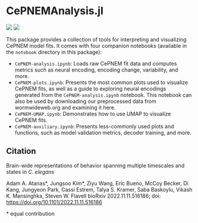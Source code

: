 # CePNEMAnalysis.jl

[![][docs-stable-img]][docs-stable-url] [![][docs-latest-img]][docs-latest-url]

[docs-stable-img]: https://img.shields.io/badge/docs-stable-blue.svg
[docs-stable-url]: https://flavell-lab.github.io/CePNEMAnalysis.jl/stable/

[docs-latest-img]: https://img.shields.io/badge/docs-latest-blue.svg
[docs-latest-url]: https://flavell-lab.github.io/CePNEMAnalysis.jl/dev/ 

This package provides a collection of tools for interpreting and visualizing CePNEM model fits. It comes with four companion notebooks (available in the `notebook` directory in this package):

- `CePNEM-analysis.ipynb`: Loads raw CePNEM fit data and computes metrics such as neural encoding, encoding change, variability, and more.
- `CePNEM-plots.ipynb`: Presents the most common plots used to visualize CePNEM fits, as well as a guide to exploring neural encodings generated from the `CePNEM-analysis.ipynb` notebook. This notebook can also be used by downloading our preprocessed data from wormwideweb.org and examining it here.
- `CePNEM-UMAP.ipynb`: Demonstrates how to use UMAP to visualize CePNEM fits.
- `CePNEM-auxiliary.ipynb`: Presents less-commonly used plots and functions, such as model validation metrics, decoder training, and more.

## Citation

Brain-wide representations of behavior spanning multiple timescales and states in *C. elegans*

Adam A. Atanas*, Jungsoo Kim*, Ziyu Wang, Eric Bueno, McCoy Becker, Di Kang, Jungyeon Park, Cassi Estrem, Talya S. Kramer, Saba Baskoylu, Vikash K. Mansinghka, Steven W. Flavell
bioRxiv 2022.11.11.516186; doi: https://doi.org/10.1101/2022.11.11.516186

\* equal contribution
